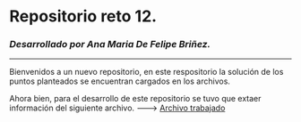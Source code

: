 # Repositorio reto 12. 
### _Desarrollado por Ana Maria De Felipe Briñez._
---
Bienvenidos a un nuevo repositorio, en este respositorio la solución de los puntos planteados se encuentran cargados en los archivos.

Ahora bien, para el desarrollo de este repositorio se tuvo que extaer información del siguiente archivo. ---> [Archivo trabajado](https://drive.google.com/file/d/1lGmlAz157fIDp2zk95KInTSJguZusI91/view?usp=sharing) 
